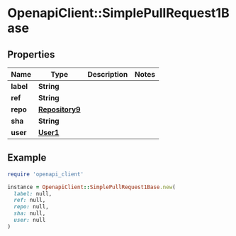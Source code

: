 # OpenapiClient::SimplePullRequest1Base

## Properties

| Name | Type | Description | Notes |
| ---- | ---- | ----------- | ----- |
| **label** | **String** |  |  |
| **ref** | **String** |  |  |
| **repo** | [**Repository9**](Repository9.md) |  |  |
| **sha** | **String** |  |  |
| **user** | [**User1**](User1.md) |  |  |

## Example

```ruby
require 'openapi_client'

instance = OpenapiClient::SimplePullRequest1Base.new(
  label: null,
  ref: null,
  repo: null,
  sha: null,
  user: null
)
```

